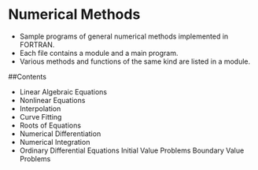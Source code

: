 # Numerical Methods

- Sample programs of general numerical methods implemented in FORTRAN. 
- Each file contains a module and a main program.
- Various methods and functions of the same kind are listed in a module. 

##Contents
- Linear Algebraic Equations
- Nonlinear Equations
- Interpolation
- Curve Fitting
- Roots of Equations
- Numerical Differentiation
- Numerical Integration
- Ordinary Differential Equations
  Initial Value Problems
  Boundary Value Problems
